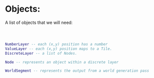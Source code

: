 

# Objects:
A list of objects that we will need:

```lua



NumberLayer -- each (x,y) position has a number
ValueLayer -- each (x,y) position maps to a Tile.
DiscreteLayer -- a list of Nodes.

Node -- represents an object within a discrete layer

WorldSegment -- represents the output from a world generation pass

```


